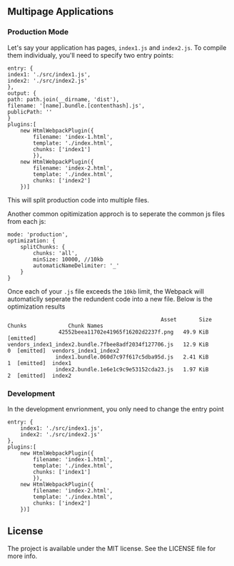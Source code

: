 ## Multipage Applications

### Production Mode

Let's say your application has pages, `index1.js` and `index2.js`. To compile them individualy, you'll need to specify two entry points:

```javscript
entry: {
index1: './src/index1.js',
index2: './src/index2.js'
},
output: {
path: path.join(__dirname, 'dist'),
filename: '[name].bundle.[contenthash].js',
publicPath: ''
}
plugins:[
    new HtmlWebpackPlugin({
        filename: 'index-1.html',
        template: './index.html',
        chunks: ['index1']
        }),
    new HtmlWebpackPlugin({
        filename: 'index-2.html',
        template: './index.html',
        chunks: ['index2']
    })]
```

This will split production code into multiple files. 

Another common opitimization approch is to seperate the common js files from each js:

```javscript
mode: 'production',
optimization: {
    splitChunks: {
        chunks: 'all',
        minSize: 10000, //10kb
        automaticNameDelimiter: '_'
    }
}
```
Once each of your `.js` file exceeds the `10kb` limit, the Webpack will automaticlly seperate the redundent code into a new file. Below is the optimization results

```shell
                                                Asset       Size  Chunks             Chunk Names
                42552beea11702e41965f16202d2237f.png   49.9 KiB          [emitted]
vendors_index1_index2.bundle.7fbee8adf2034f127706.js   12.9 KiB       0  [emitted]  vendors_index1_index2
               index1.bundle.060d7c97f617c5dba95d.js   2.41 KiB       1  [emitted]  index1
               index2.bundle.1e6e1c9c9e53152cda23.js   1.97 KiB       2  [emitted]  index2
```

### Development

In the development envrionment, you only need to change the entry point

```javscript
entry: {
    index1: './src/index1.js',
    index2: './src/index2.js'
},
plugins:[
    new HtmlWebpackPlugin({
        filename: 'index-1.html',
        template: './index.html',
        chunks: ['index1']
        }),
    new HtmlWebpackPlugin({
        filename: 'index-2.html',
        template: './index.html',
        chunks: ['index2']
    })]
```

## License

The project is available under the MIT license. See the LICENSE file for more info.
